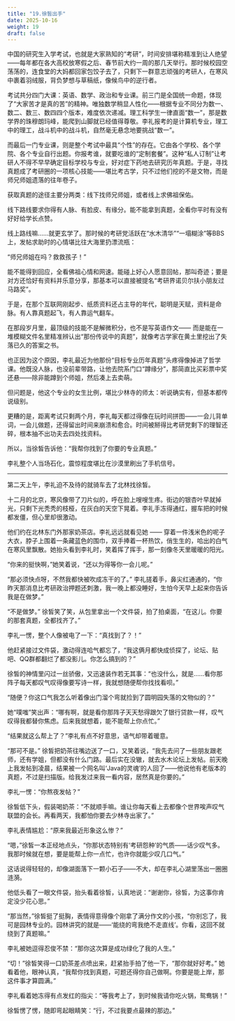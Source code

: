 ```yaml
---
title: "19.徐皙出手"
date: 2025-10-16
weight: 19
draft: false
---
```


中国的研究生入学考试，也就是大家熟知的“考研”，时间安排堪称精准到让人绝望——每年都在各大高校放寒假之后、春节前大约一周的那几天举行。那时候校园空荡荡的，连食堂的大妈都回家包饺子去了，只剩下一群意志顽强的考研人，在寒风中裹着羽绒服，背负梦想与草稿纸，像候鸟中的逆行者。

考试共分四门大课：英语、数学、政治和专业课。前三门是全国统一命题，体现了“大家苦才是真的苦”的精神。唯独数学稍显人性化——根据专业不同分为数一、数二、数三、数四四个版本，难度依次递减。理工科学生一律直面“数一”，那是数学界的珠穆朗玛峰，能爬到山脚就已经值得尊敬。李礼报考的是计算机专业，理工中的理工，战斗机中的战斗机，自然毫无悬念地要挑战“数一”。

而最后一门专业课，则是整个考试中最具“个性”的存在。它由各个学校、各个学院、各个专业自行出题。你报考谁，就要吃谁的“定制套餐”。这种“私人订制”让考研人不得不早早确定目标学校与专业，好对症下药地去研究历年真题。于是，寻找真题成了考研圈的一项核心技能——堪比考古学，只不过他们挖的不是文物，而是师兄师姐遗落的往年卷子。

获取真题的途径主要分两类：线下找师兄师姐，或者线上求佛祖保佑。

线下路线要求你得有人脉、有脸皮、有缘分。能不能拿到真题，全看你平时有没有好好给学长点赞。

线上路线嘛……就更玄学了。那时候的考研党活跃在“水木清华”“一塌糊涂”等BBS上，发帖求助时的心情堪比往大海里扔漂流瓶：

“师兄师姐在吗？救救孩子！”

能不能得到回应，全看佛祖心情和网速。能碰上好心人愿意回帖，那叫奇迹；要是对方还恰好有资料并乐意分享，那基本可以直接被提名“考研界诺贝尔扶小朋友过马路奖”。

于是，在那个互联网刚起步、纸质资料还占主导的年代，聪明是天赋，资料是命脉。有人靠真题起飞，有人靠运气翻车。

在那段岁月里，最顶级的技能不是解微积分，也不是写英语作文—— 而是能在一堆模糊文件名里精准辨认出“那份传说中的真题”，就像考古学家在黄土里挖出了失落已久的答案之书。

也正因为这个原因，李礼最近为他那份“目标专业历年真题”头疼得像掉进了哲学课。他既没人脉，也没前辈带路，让他去院系门口“蹲缘分”，那简直比买彩票中奖还悬——除非能蹲到个师姐，然后凑上去卖萌。

但问题是，他这个专业的女生比例，堪比少林寺的师太：听说确实有，但基本都传说级别。

更糟的是，距离考试只剩两个月，李礼每天都过得像在玩时间拼图——一会儿背单词，一会儿做题，还得留出时间来崩溃和愈合。时间被掰得比考研党剩下的理智还碎，根本抽不出功夫去四处找资料。

所以，当徐皙告诉他：“我帮你找到了你要的专业真题。”

李礼整个人当场石化，震惊程度堪比在沙漠里刷出了手机信号。

---

第二天上午，李礼迫不及待的就骑车去了北林找徐皙。

十二月的北京，寒风像带了刀片似的，呼在脸上嗖嗖生疼。街边的银杏叶早就掉光，只剩下光秃秃的枝桠，在灰白的天空下晃着。李礼手冻得通红，握车把的时候都发僵，但心里却很激动。

他们约在北林东门外那家奶茶店。李礼远远就看见她 —— 穿着一件浅米色的呢子大衣，脖子上围着一条藏蓝色的围巾，双手捧着一杯热饮，俏生生的，哈出的白气在寒风里飘散。她抬头看到李礼时，笑着挥了挥手，那一刻像冬天里暖暖的阳光。

“你来的挺快啊，”她笑着说，“还以为得等你一会儿呢。”

“那必须快点呀，不然我都快被吹成冻干的了。” 李礼搓着手，鼻尖红通通的，“你昨天那消息比考研政治押题还刺激，我一晚上都没睡好，生怕今天早上起来你告诉我是在做梦。”

“不是做梦。” 徐皙笑了笑，从包里拿出一个文件袋，拍了拍桌面，“在这儿。你要的那套真题，全都找齐了。”

李礼一愣，整个人像被电了一下：“真找到了？！”

他赶紧接过文件袋，激动得连哈气都忘了，“我这俩月都快成侦探了，论坛、贴吧、QQ群都翻烂了都没影儿。你怎么搞到的？”

徐皙的神情里闪过一丝骄傲，又迅速装作若无其事：“也没什么，就是……看你那阵子每天都叹气叹得像要写诗一样，我就想随便帮你找找看呗。”

“随便？你这口气我怎么听着像出门溜个弯就捡到了圆明园失落的文物似的？”

她“噗嗤”笑出声：“哪有啊，就是看你那阵子天天愁得跟欠了银行贷款一样，叹气叹得我都替你焦虑。后来我就想着，能不能帮上你点忙。”

“结果就这么帮上了？”李礼有点不好意思，语气却带着暖意。

“那可不是。” 徐皙把奶茶往嘴边送了一口，又笑着说，“我先去问了一些朋友跟老师，还有学姐，但都没有什么门路。最后实在没辙，就去水木论坛上发帖。前天晚上我发帖到凌晨，结果被一个网名叫‘Java的灵魂’的人回了——他说他有老版本的真题，不过是扫描版。给我发过来我一看内容，居然真是你要的。”

李礼一愣：“你熬夜发帖？”

徐皙低下头，假装喝奶茶：“不就顺手嘛。谁让你每天看上去都像个世界唉声叹气联盟的会长。再看两天，我都怕你要去少林寺出家了。”

李礼表情尴尬：“原来我最近形象这么惨？”

“嗯，”徐皙一本正经地点头，“你那状态特别有‘考研怨种’的气质——话少叹气多。我那时候就在想，要是能帮上你一点忙，也许你就能少叹几口气。”

这话说得轻轻的，却像湖面落下一颗小石子——不大，却在李礼心湖里荡出一圈圈涟漪。

他低头看了一眼文件袋，抬头看着徐皙，认真地说：“谢谢你，徐皙，为这事你肯定没少花心思。”

“那当然，”徐皙挺了挺胸，表情得意得像个刚拿了满分作文的小孩，“你别忘了，我可是园林专业的。园林讲究的就是——‘能绕的弯我绝不走直线’。你看，这回不就绕到了真题嘛。”

李礼被她逗得忍俊不禁：“那你这次算是成功绿化了我的人生。”

“切！”徐皙笑得一口奶茶差点喷出来，赶紧抬手拍了他一下，“那你就好好考。” 她看着他，眼神认真，“我帮你找到真题，可题还得你自己做啊。你要是能上岸，那这件事才算圆满。”

李礼看着她冻得有点发红的指尖：“等我考上了，到时候我请你吃火锅，鸳鸯锅！”

徐皙愣了愣，随即弯起眼睛笑：“行，不过我要点最辣的那边。”
